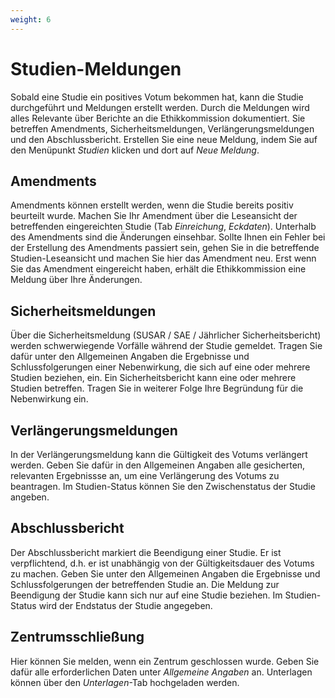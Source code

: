 ```yaml
---
weight: 6
---
```


# Studien-Meldungen

Sobald eine Studie ein positives Votum bekommen hat, kann die Studie durchgeführt und Meldungen erstellt werden. Durch die Meldungen wird alles Relevante über Berichte an die Ethikkommission dokumentiert. Sie betreffen Amendments, Sicherheitsmeldungen, Verlängerungsmeldungen und den Abschlussbericht. Erstellen Sie eine neue Meldung, indem Sie auf den Menüpunkt _Studien_ klicken und dort auf _Neue Meldung_.

## Amendments

Amendments können erstellt werden, wenn die Studie bereits positiv beurteilt wurde. Machen Sie Ihr Amendment über die Leseansicht der betreffenden eingereichten Studie (Tab _Einreichung_, _Eckdaten_). Unterhalb des Amendments sind die Änderungen einsehbar. Sollte Ihnen ein Fehler bei der Erstellung des Amendments passiert sein, gehen Sie in die betreffende Studien-Leseansicht und machen Sie hier das Amendment neu. Erst wenn Sie das Amendment eingereicht haben, erhält die Ethikkommission eine Meldung über Ihre Änderungen.

## Sicherheitsmeldungen

Über die Sicherheitsmeldung (SUSAR / SAE / Jährlicher Sicherheitsbericht) werden schwerwiegende Vorfälle während der Studie gemeldet. Tragen Sie dafür unter den Allgemeinen Angaben die Ergebnisse und Schlussfolgerungen einer Nebenwirkung, die sich auf eine oder mehrere Studien beziehen, ein. Ein Sicherheitsbericht kann eine oder mehrere Studien betreffen. Tragen Sie in weiterer Folge Ihre Begründung für die Nebenwirkung ein.

## Verlängerungsmeldungen

In der Verlängerungsmeldung kann die Gültigkeit des Votums verlängert werden. Geben Sie dafür in den Allgemeinen Angaben alle gesicherten, relevanten Ergebnissse an, um eine Verlängerung des Votums zu beantragen. Im Studien-Status können Sie den Zwischenstatus der Studie angeben.

## Abschlussbericht

Der Abschlussbericht markiert die Beendigung einer Studie. Er ist verpflichtend, d.h. er ist unabhängig von der Gültigkeitsdauer des Votums zu machen. Geben Sie unter den Allgemeinen Angaben die Ergebnisse und Schlussfolgerungen der betreffenden Studie an. Die Meldung zur Beendigung der Studie kann sich nur auf eine Studie beziehen. Im Studien-Status wird der Endstatus der Studie angegeben.

## Zentrumsschließung

Hier können Sie melden, wenn ein Zentrum geschlossen wurde. Geben Sie dafür alle erforderlichen Daten unter _Allgemeine Angaben_ an. Unterlagen können über den _Unterlagen_-Tab hochgeladen werden.
